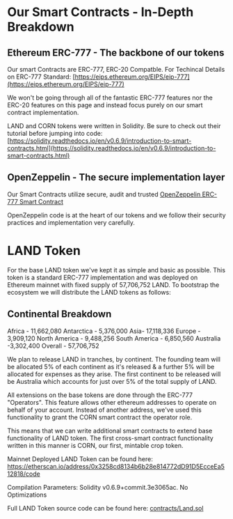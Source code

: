 # Our Smart Contracts - In-Depth Breakdown

## Ethereum ERC-777 - The backbone of our tokens

Our smart Contracts are ERC-777, ERC-20 Compatble. For Techincal Details on ERC-777 Standard: [https://eips.ethereum.org/EIPS/eip-777](https://eips.ethereum.org/EIPS/eip-777)

We won't be going through all of the fantastic ERC-777 features nor the ERC-20 features on this page and instead focus purely on our smart contract implementation.

LAND and CORN tokens were written in Solidity. Be sure to check out their tutorial before jumping into code: [https://solidity.readthedocs.io/en/v0.6.9/introduction-to-smart-contracts.html](https://solidity.readthedocs.io/en/v0.6.9/introduction-to-smart-contracts.html)

## OpenZeppelin - The secure implementation layer

Our Smart Contracts utilize secure, audit and trusted [OpenZeppelin ERC-777 Smart Contract](https://docs.openzeppelin.com/contracts/2.x/api/token/erc777)

OpenZeppelin code is at the heart of our tokens and we follow their security practices and implementation very carefully.

# LAND Token

For the base LAND token we've kept it as simple and basic as possible. This token is a standard ERC-777 implementation and was deployed on Ethereum mainnet with fixed supply of 57,706,752 LAND. To bootstrap the ecosystem we will distribute the LAND tokens as follows:

## Continental Breakdown
Africa - 11,662,080
Antarctica - 5,376,000
Asia- 17,118,336
Europe - 3,909,120
North America -	9,488,256
South America -	6,850,560
Australia -3,302,400
Overall	- 57,706,752

We plan to release LAND in tranches, by continent. The founding team will be allocated 5% of each continent as it's released & a further 5% will be allocated for expenses as they arise. The first continent to be released will be Australia which accounts for just over 5% of the total supply of LAND.

All extensions on the base tokens are done through the ERC-777 "Operators". This feature allows other ethereum addresses to operate on behalf of your account. Instead of another address, we've used this functionality to grant the CORN smart contract the operator role.

This means that we can write additional smart contracts to extend base functionality of LAND token. The first cross-smart contract functionality written in this manner is CORN, our first, mintable crop token.

Mainnet Deployed LAND Token can be found here: https://etherscan.io/address/0x3258cd8134b6b28e814772dD91D5EcceEa512818/code

Compilation Parameters: Solidity v0.6.9+commit.3e3065ac. No Optimizations

Full LAND Token source code can be found here: [contracts/Land.sol](https://github.com/farmland-game/farmland-contracts/tree/master/contracts/Land.sol)